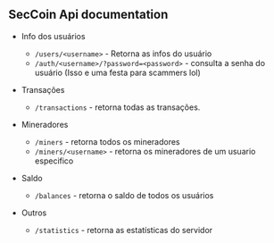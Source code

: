 ## SecCoin Api documentation

- Info dos usuários
  - `/users/<username>` - Retorna as infos do usuário
  - `/auth/<username>/?password=<password>` - consulta a senha do usuário (Isso e uma festa para scammers lol)

- Transações
  - `/transactions` - retorna todas as transações.

- Mineradores
  - `/miners` - retorna todos os mineradores
  - `/miners/<username>` - retorna os mineradores de um usuario especifico

- Saldo
  - `/balances` - retorna o saldo de todos os usuários

- Outros
  - `/statistics` - retorna as estatísticas do servidor
##
